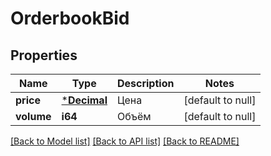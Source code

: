 # OrderbookBid

## Properties
Name | Type | Description | Notes
------------ | ------------- | ------------- | -------------
**price** | [***Decimal**](BigDecimal.md) | Цена | [default to null]
**volume** | **i64** | Объём | [default to null]

[[Back to Model list]](../README.md#documentation-for-models) [[Back to API list]](../README.md#documentation-for-api-endpoints) [[Back to README]](../README.md)

